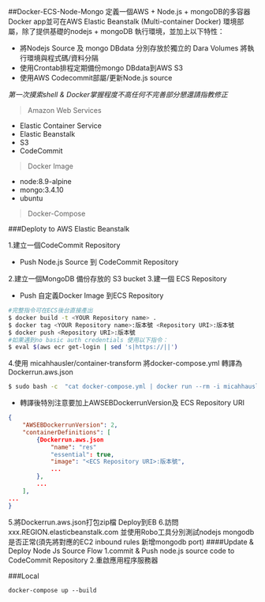 ##Docker-ECS-Node-Mongo
定義一個AWS + Node.js + mongoDB的多容器 Docker app並可在AWS Elastic Beanstalk (Multi-container Docker) 環境部屬，除了提供基礎的nodejs + mongoDB 執行環境，並加上以下特性：
+ 將Nodejs Source 及 mongo DBdata 分別存放於獨立的 Dara Volumes 將執行環境與程式碼/資料分隔
+ 使用Crontab排程定期備份mongo DBdata到AWS S3
+ 使用AWS Codecommit部屬/更新Node.js source

*第一次摸索shell & Docker掌握程度不高任何不完善部分懇還請指教修正*

>Amazon Web Services
 + Elastic Container Service 
 + Elastic Beanstalk
 + S3
 + CodeCommit

>Docker Image
+ node:8.9-alpine
+ mongo:3.4.10
+ ubuntu

> Docker-Compose

###Deploty to AWS  Elastic Beanstalk

1.建立一個CodeCommit  Repository
 + Push Node.js Source 到 CodeCommit  Repository
 
2.建立一個MongoDB 備份存放的 S3 bucket
3.建一個 ECS Repository 
+ Push 自定義Docker Image  到ECS Repository 

```bash
#完整指令可在ECS後台直接產出
$ docker build -t <YOUR Repository name> .
$ docker tag <YOUR Repository name>:版本號 <Repository URI>:版本號
$ docker push <Repository URI>:版本號
#如果遇到no basic auth credentials 使用以下指令：
$ eval $(aws ecr get-login | sed 's|https://||')
```

4.使用 micahhausler/container-transform 將docker-compose.yml 轉譯為 Dockerrun.aws.json
```bash
$ sudo bash -c  "cat docker-compose.yml | docker run --rm -i micahhausler/container-transform >> Dockerrun.aws.json"
```
+ 轉譯後特別注意要加上AWSEBDockerrunVersion及 ECS Repository URI 
```json 
{
	"AWSEBDockerrunVersion": 2,
    "containerDefinitions": [
        {Dockerrun.aws.json
			"name": "res"
            "essential": true,
			"image": "<ECS Repository URI>:版本號",
			...
        },
		...
    ],
...
}
```
5.將Dockerrun.aws.json打包zip檔 Deploy到EB
6.訪問 xxx.REGION.elasticbeanstalk.com 並使用Robo工具分別測試nodejs mongodb是否正常(須先將對應的EC2 inbound rules 新增mongodb port)
####Update & Deploy Node Js Source Flow
1.commit & Push node.js source code to CodeCommit Repository 
2.重啟應用程序服務器

###Local

```
docker-compose up --build
```